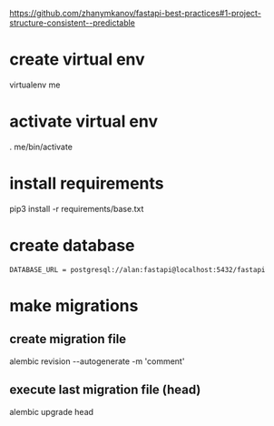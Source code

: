 https://github.com/zhanymkanov/fastapi-best-practices#1-project-structure-consistent--predictable



# create virtual env
virtualenv me

# activate virtual env
. me/bin/activate

# install requirements
pip3 install -r requirements/base.txt



# create database


```
DATABASE_URL = postgresql://alan:fastapi@localhost:5432/fastapi
```






# make migrations

## create migration file
alembic revision --autogenerate -m 'comment'

## execute last migration file (head)
alembic upgrade head


